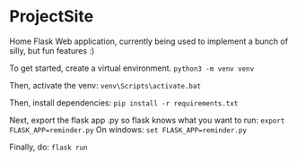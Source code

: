 # ProjectSite
Home Flask Web application, currently being used to implement a bunch of silly, but fun features :)


To get started, create a virtual environment.
`python3 -m venv venv`

Then, activate the venv: `venv\Scripts\activate.bat`

Then, install dependencies: `pip install -r requirements.txt`

Next, export the flask app .py so flask knows what you want to run: `export FLASK_APP=reminder.py`
On windows: `set FLASK_APP=reminder.py`

Finally, do: `flask run`
